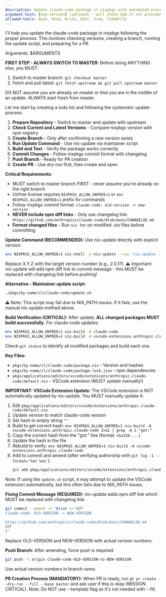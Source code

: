 ```yaml
---
description: Update claude-code package in nixpkgs with automated process
argument-hint: [new-version] (optional - will check npm if not provided)
allowed-tools: Bash, Read, Write, Edit, Grep, TodoWrite
---
```


I'll help you update the claude-code package in nixpkgs following the proper process. This involves checking versions, creating a branch, running the update script, and preparing for a PR.

Arguments: $ARGUMENTS

**FIRST STEP - ALWAYS SWITCH TO MASTER:**
Before doing ANYTHING else, you MUST:
1. Switch to master branch: `git checkout master`
2. Fetch and pull latest: `git fetch upstream && git pull upstream master`

DO NOT assume you are already on master or that you are in the middle of an update. ALWAYS start fresh from master.

Let me start by creating a todo list and following the systematic update process:

1. **Prepare Repository** - Switch to master and update with upstream
2. **Check Current and Latest Versions** - Compare nixpkgs version with npm registry
3. **Create Branch** - Only after confirming a new version exists
4. **Run Update Command** - Use nix-update via maintainer script
5. **Build and Test** - Verify the package works correctly
6. **Commit Changes** - Follow nixpkgs commit format with changelog
7. **Push Branch** - Ready for PR creation
8. **Create PR** - Use dry-run first, then create and open

**Critical Requirements:**
- MUST switch to master branch FIRST - never assume you're already on the right branch
- Unfree license requires `NIXPKGS_ALLOW_UNFREE=1` or `env NIXPKGS_ALLOW_UNFREE=1` prefix for commands
- Follow nixpkgs commit format: `claude-code: old-version -> new-version`
- **NEVER include npm diff links** - Only use changelog link: `https://github.com/anthropics/claude-code/blob/main/CHANGELOG.md`
- **Format changed files** - Run `nix fmt` on modified .nix files before committing

**Update Command (RECOMMENDED):**
Use nix-update directly with explicit version:
```bash
env NIXPKGS_ALLOW_UNFREE=1 nix-shell -p nix-update --run 'nix-update --build --commit --version X.Y.Z claude-code'
```
Replace X.Y.Z with the target version number (e.g., 2.0.17).
⚠️ Important: nix-update will add npm diff link to commit message - this MUST be replaced with changelog link before pushing!

**Alternative - Maintainer update script:**
```bash
./pkgs/by-name/cl/claude-code/update.sh
```
⚠️ Note: This script may fail due to NIX_PATH issues. If it fails, use the manual nix-update method above.

**Build Verification (CRITICAL):**
After update, **ALL changed packages MUST build successfully**. For claude-code updates:
```bash
env NIXPKGS_ALLOW_UNFREE=1 nix-build -A claude-code
env NIXPKGS_ALLOW_UNFREE=1 nix-build -A vscode-extensions.anthropic.claude-code
```
Check `git status` to identify all modified packages and build each one.

**Key Files:**
- `pkgs/by-name/cl/claude-code/package.nix` - Version and hashes
- `pkgs/by-name/cl/claude-code/package-lock.json` - npm dependencies
- `pkgs/applications/editors/vscode/extensions/anthropic.claude-code/default.nix` - VSCode extension (MUST update manually!)

**IMPORTANT: VSCode Extension Update:**
The VSCode extension is NOT automatically updated by nix-update. You MUST manually update it:
  1. Edit `pkgs/applications/editors/vscode/extensions/anthropic.claude-code/default.nix`
  2. Update version to match claude-code version
  3. Set hash to empty string `""`
  4. Build to get correct hash: `env NIXPKGS_ALLOW_UNFREE=1 nix-build -A vscode-extensions.anthropic.claude-code 2>&1 | grep -A 2 "got:"`
  5. Copy the correct hash from the "got:" line (format: `sha256-...`)
  6. Update the hash in the file
  7. Rebuild to verify: `env NIXPKGS_ALLOW_UNFREE=1 nix-build -A vscode-extensions.anthropic.claude-code`
  8. Add to commit and amend (after verifying authorship with `git log -1 --format='%an %ae'`):
     ```bash
     git add pkgs/applications/editors/vscode/extensions/anthropic.claude-code/default.nix && git commit --amend --no-edit
     ```

Note: If using the `update.sh` script, it may attempt to update the VSCode extension automatically, but this often fails due to NIX_PATH issues.

**Fixing Commit Message (REQUIRED):**
nix-update adds npm diff link which MUST be replaced with changelog link:
```bash
git commit --amend -m "$(cat <<'EOF'
claude-code: OLD-VERSION -> NEW-VERSION

https://github.com/anthropics/claude-code/blob/main/CHANGELOG.md
EOF
)"
```
Replace OLD-VERSION and NEW-VERSION with actual version numbers.

**Push Branch:**
After amending, force push is required:
```bash
git push -f origin claude-code-OLD-VERSION-to-NEW-VERSION
```
Use actual version numbers in branch name.

**PR Creation Process (MANDATORY):**
When PR is ready, run `gh pr create --dry-run --fill --base master` and ask user if this is okay (MISSION CRITICAL).
Note: Do NOT use --template flag as it's not needed with --fill.
